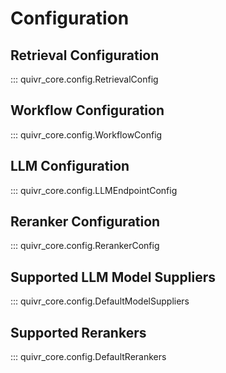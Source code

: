 # Configuration

## Retrieval Configuration
::: quivr_core.config.RetrievalConfig

## Workflow Configuration
::: quivr_core.config.WorkflowConfig

## LLM Configuration
::: quivr_core.config.LLMEndpointConfig

## Reranker Configuration
::: quivr_core.config.RerankerConfig

## Supported LLM Model Suppliers
::: quivr_core.config.DefaultModelSuppliers

## Supported Rerankers
::: quivr_core.config.DefaultRerankers



